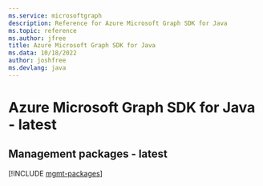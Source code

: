 ```yaml
---
ms.service: microsoftgraph
description: Reference for Azure Microsoft Graph SDK for Java
ms.topic: reference
ms.author: jfree
title: Azure Microsoft Graph SDK for Java
ms.data: 10/18/2022
author: joshfree
ms.devlang: java
---
```

# Azure Microsoft Graph SDK for Java - latest

## Management packages - latest
[!INCLUDE [mgmt-packages](microsoft-graph-mgmt-index.md)]